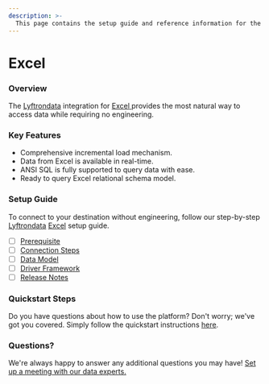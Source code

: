 ```yaml
---
description: >-
  This page contains the setup guide and reference information for the Excel source connector.
---
```


# Excel

### Overview

The [Lyftrondata](https://www.lyftrondata.com/) integration for [Excel](https://www.lyftrondata.com/integration/excel/)[ ](https://www.lyftrondata.com/integration/excel/)provides the most natural way to access data while requiring no engineering.

### Key Features

* Comprehensive incremental load mechanism.
* Data from Excel is available in real-time.&#x20;
* ANSI SQL is fully supported to query data with ease.
* Ready to query Excel relational schema model.

### Setup Guide

To connect to your destination without engineering, follow our step-by-step [Lyftrondata](https://www.lyftrondata.com/)  [Excel](https://www.lyftrondata.com/integration/excel/) setup guide.

* [ ] [Prerequisite](../../technology-analytics/excel/prerequisite.md)
* [ ] [Connection Steps](../../technology-analytics/excel/connection-steps.md)
* [ ] [Data Model](../../technology-analytics/excel/data-model/)
* [ ] [Driver Framework](../../technology-analytics/excel/driver-framework/)
* [ ] [Release Notes](../../technology-analytics/excel/release-notes.md)

### Quickstart Steps

Do you have questions about how to use the platform? Don't worry; we've got you covered. Simply follow the quickstart instructions [here](../../../quickstart-steps.md).

### Questions? <a href="#questions" id="questions"></a>

We're always happy to answer any additional questions you may have! [Set up a meeting with our data experts.](https://www.lyftrondata.com/book-a-meeting/)

